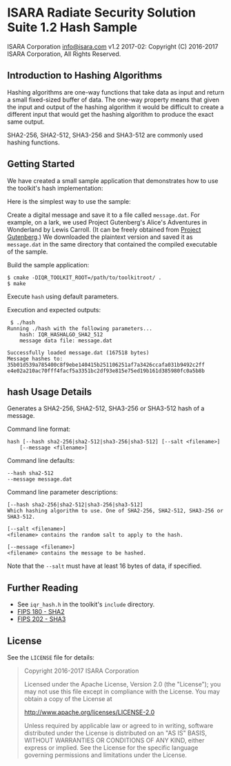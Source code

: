 # ISARA Radiate Security Solution Suite 1.2 Hash Sample
ISARA Corporation <info@isara.com>
v1.2 2017-02: Copyright (C) 2016-2017 ISARA Corporation, All Rights Reserved.

## Introduction to Hashing Algorithms

Hashing algorithms are one-way functions that take data as input and return
a small fixed-sized buffer of data.  The one-way property means that given the
input and output of the hashing algorithm it would be difficult to create a
different input that would get the hashing algorithm to produce the exact same
output.

SHA2-256, SHA2-512, SHA3-256 and SHA3-512 are commonly used hashing functions.

## Getting Started

We have created a small sample application that demonstrates how to use the
toolkit's hash implementation:

Here is the simplest way to use the sample:

Create a digital message and save it to a file called `message.dat`. For
example, on a lark, we used Project Gutenberg's Alice's Adventures in
Wonderland by Lewis Carroll. (It can be freely obtained from
[Project Gutenberg](http://www.gutenberg.org/ebooks/11.txt.utf-8).)
We downloaded the plaintext version and saved it as `message.dat` in the same
directory that contained the compiled executable of the sample.

Build the sample application:

```
$ cmake -DIQR_TOOLKIT_ROOT=/path/to/toolkitroot/ .
$ make
```

Execute `hash` using default parameters.

Execution and expected outputs:

```
 $ ./hash
Running ./hash with the following parameters...
    hash: IQR_HASHALGO_SHA2_512
    message data file: message.dat

Successfully loaded message.dat (167518 bytes)
Message hashes to:
35b01d539a785400c8f9ebe140415b251106251af7a3426ccafa031b9492c2ff
e4e02a210ac70fff4facf5a3351bc2df93e815e75ed19b161d385980fc0a5b8b
```

## hash Usage Details

Generates a SHA2-256, SHA2-512, SHA3-256 or SHA3-512 hash of a message.

Command line format:

```
hash [--hash sha2-256|sha2-512|sha3-256|sha3-512] [--salt <filename>]
    [--message <filename>]
```

Command line defaults:

```
--hash sha2-512
--message message.dat
```

Command line parameter descriptions:

```
[--hash sha2-256|sha2-512|sha3-256|sha3-512]
Which hashing algorithm to use. One of SHA2-256, SHA2-512, SHA3-256 or
SHA3-512.

[--salt <filename>]
<filename> contains the random salt to apply to the hash.

[--message <filename>]
<filename> contains the message to be hashed.
```

Note that the `--salt` must have at least 16 bytes of data, if specified.

## Further Reading

* See `iqr_hash.h` in the toolkit's `include` directory.
* [FIPS 180 - SHA2](http://nvlpubs.nist.gov/nistpubs/FIPS/NIST.FIPS.180-4.pdf)
* [FIPS 202 - SHA3](http://nvlpubs.nist.gov/nistpubs/FIPS/NIST.FIPS.202.pdf)

## License

See the `LICENSE` file for details:

> Copyright 2016-2017 ISARA Corporation
> 
> Licensed under the Apache License, Version 2.0 (the "License");
> you may not use this file except in compliance with the License.
> You may obtain a copy of the License at
> 
> http://www.apache.org/licenses/LICENSE-2.0
> 
> Unless required by applicable law or agreed to in writing, software
> distributed under the License is distributed on an "AS IS" BASIS,
> WITHOUT WARRANTIES OR CONDITIONS OF ANY KIND, either express or implied.
> See the License for the specific language governing permissions and
> limitations under the License.
